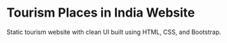 # Tourism Places in India Website
Static tourism website with clean UI built using HTML, CSS, and Bootstrap.

